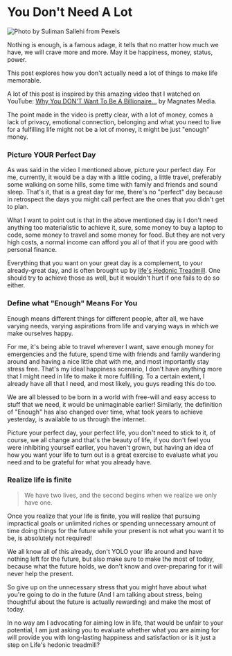 # You Don't Need A Lot

![Photo by Suliman Sallehi from Pexels](https://firebasestorage.googleapis.com/v0/b/devesh-blog-3fbfc.appspot.com/o/postimages%2Fyou-dont-need-a-lot%2Fprimaryimage.jpg?alt=media&token=1e59eff5-4cc9-4d32-8120-52d46c92e39a)

Nothing is enough, is a famous adage, it tells that no matter how much we have, we will crave more and more. May it be happiness, money, status, power. 

This post explores how you don't actually need a lot of things to make life memorable.

A lot of this post is inspired by this amazing video that I watched on YouTube: [Why You DON'T Want To Be A Billionaire...](https://www.youtube.com/watch?v=irdr301kZu4) by Magnates Media.

The point made in the video is pretty clear, with a lot of money, comes a lack of privacy, emotional connection, belonging and what you need to live for a fulfilling life might not be a lot of money, it might be just "enough" money.

### Picture YOUR Perfect Day

As was said in the video I mentioned above, picture your perfect day. For me, currently, it would be a day with a little coding, a little travel, preferably some walking on some hills, some time with family and friends and sound sleep. That's it, that is a great day for me, there's no "perfect" day because in retrospect the days you might call perfect are the ones that you didn't get to plan.

What I want to point out is that in the above mentioned day is I don't need anything too materialistic to achieve it, sure, some money to buy a laptop to code, some money to travel and some money for food. But they are not very high costs, a normal income can afford you all of that if you are good with personal finance.

Everything that you want on your great day is a complement, to your already-great day, and is often brought up by [life's Hedonic Treadmill](https://en.wikipedia.org/wiki/Hedonic_treadmill). One should try to achieve those as well, but it wouldn't hurt if one fails to do so either.

### Define what "Enough" Means For You

Enough means different things for different people, after all, we have varying needs, varying aspirations from life and varying ways in which we make ourselves happy. 

For me, it's being able to travel wherever I want, save enough money for emergencies and the future, spend time with friends and family wandering around and having a nice little chat with me, and most importantly stay stress free. That's my ideal happiness scenario, I don't have anything more that I might need in life to make it more fulfilling. To a certain extent, I already have all that I need, and most likely, you guys reading this do too.

We are all blessed to be born in a world with free-will and easy access to stuff that we need, it would be unimaginable earlier! Similarly, the definition of "Enough" has also changed over time, what took years to achieve yesterday, is available to us through the internet.

Picture your perfect day, your perfect life, you don't need to stick to it, of course, we all change and that's the beauty of life, if you don't feel you were inhibiting yourself earlier, you haven't grown, but having an idea of how you want your life to turn out is a great exercise to evaluate what you need and to be grateful for what you already have.

### Realize life is finite

> We have two lives, and the second begins when we realize we only have one.

Once you realize that your life is finite, you will realize that pursuing impractical goals or unlimited riches or spending unnecessary amount of time doing things for the future while your present is not what you want it to be, is absolutely not required!

We all know all of this already, don't YOLO your life around and have nothing left for the future, but also make sure to make the most of today, because what the future holds, we don't know and over-preparing for it will never help the present.

So give up on the unnecessary stress that you might have about what you're going to do in the future (And I am talking about stress, being thoughtful about the future is actually rewarding) and make the most of today.

In no way am I advocating for aiming low in life, that would be unfair to your potential, I am just asking you to evaluate whether what you are aiming for will provide you with long-lasting happiness and satisfaction or is it just a step on Life's hedonic treadmill?